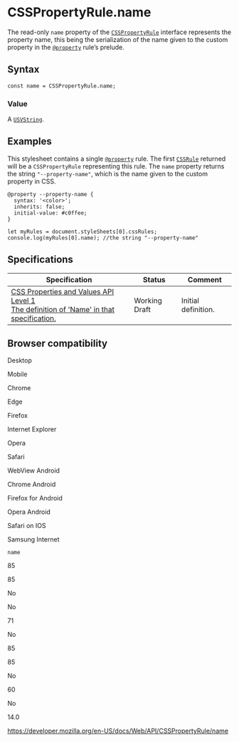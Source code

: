 # CSSPropertyRule.name

The read-only `name` property of the [`CSSPropertyRule`](../csspropertyrule) interface represents the property name, this being the serialization of the name given to the custom property in the [`@property`](https://developer.mozilla.org/en-US/docs/Web/CSS/@property) rule’s prelude.

## Syntax

    const name = CSSPropertyRule.name;

### Value

A [`USVString`](../usvstring).

## Examples

This stylesheet contains a single [`@property`](https://developer.mozilla.org/en-US/docs/Web/CSS/@property) rule. The first [`CSSRule`](../cssrule) returned will be a `CSSPropertyRule` representing this rule. The `name` property returns the string `"--property-name"`, which is the name given to the custom property in CSS.

    @property --property-name {
      syntax: '<color>';
      inherits: false;
      initial-value: #c0ffee;
    }

    let myRules = document.styleSheets[0].cssRules;
    console.log(myRules[0].name); //the string "--property-name"

## Specifications

<table><thead><tr class="header"><th>Specification</th><th>Status</th><th>Comment</th></tr></thead><tbody><tr class="odd"><td><a href="https://drafts.css-houdini.org/css-properties-values-api-1/#dom-csspropertyrule-name">CSS Properties and Values API Level 1<br />
<span class="small">The definition of 'Name' in that specification.</span></a></td><td><span class="spec-wd">Working Draft</span></td><td>Initial definition.</td></tr></tbody></table>

## Browser compatibility

Desktop

Mobile

Chrome

Edge

Firefox

Internet Explorer

Opera

Safari

WebView Android

Chrome Android

Firefox for Android

Opera Android

Safari on IOS

Samsung Internet

`name`

85

85

No

No

71

No

85

85

No

60

No

14.0

<a href="https://developer.mozilla.org/en-US/docs/Web/API/CSSPropertyRule/name" class="_attribution-link">https://developer.mozilla.org/en-US/docs/Web/API/CSSPropertyRule/name</a>
